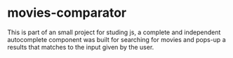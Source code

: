 # movies-comparator

This is part of an small project for studing js, 
a complete and independent autocomplete component was built for searching for movies and 
pops-up a results that matches to the input given by the user. 
